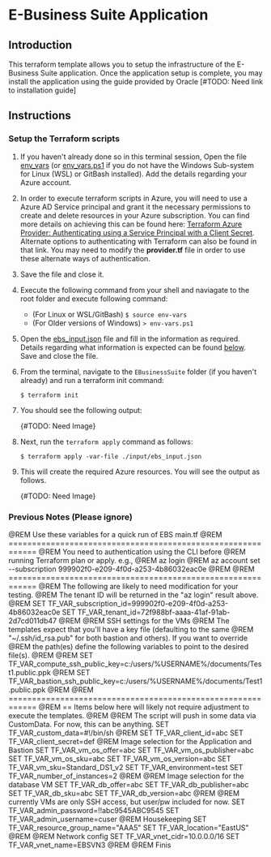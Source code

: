 # E-Business Suite Application

## Introduction

This terraform template allows you to setup the infrastructure of the E-Business Suite application. Once the application setup is complete, you may install the application using the guide provided by Oracle [#TODO: Need link to installation guide]

## Instructions

### Setup the Terraform scripts

1. If you haven't already done so in this terminal session, Open the file [env_vars](./../env_vars) (or [env_vars.ps1](./../env_vars.ps1) if you do not have the Windows Sub-system for Linux (WSL) or GitBash installed). Add the details regarding your Azure account. 

1. In order to execute terraform scripts in Azure, you will need to use a Azure AD Service principal and grant it the necessary permissions to create and delete resources in your Azure subscription. You can find more details on achieving this can be found here: [Terraform Azure Provider: Authenticating using a Service Principal with a Client Secret](https://www.terraform.io/docs/providers/azurerm/auth/service_principal_client_secret.html). Alternate options to authenticating with Terraform can also be found in that link. You may need to modify the **provider.tf** file in order to use these alternate ways of authentication.

1. Save the file and close it.

1. Execute the following command from your shell and naviagate to the root folder and execute following command:
    - (For Linux or WSL/GitBash) `$ source env-vars`
    - (For Older versions of Windows) `> env-vars.ps1`

1. Open the [ebs_input.json](./input/ebs_input.json) file and fill in the information as required. Details regarding what information is expected can be found [below](#terraformvariables). Save and close the file.

1. From the terminal, navigate to the `EBusinessSuite` folder (if you haven't already) and run a terraform init command:
    
    `$ terraform init`

1. You should see the following output:

    {#TODO: Need Image}

1. Next, run the `terraform apply` command as follows:

    `$ terraform apply -var-file ./input/ebs_input.json`

1. This will create the required Azure resources. You will see the output as follows.

    {#TODO: Need Image}

### Previous Notes (Please ignore)

@REM Use these variables for a quick run of EBS main.tf
@REM ============================================================
@REM  You need to authentication using the CLI before 
@REM  running Terraform plan or apply.  e.g.,
@REM    az login
@REM    az account set --subscription 999902f0-e209-4f0d-a253-4b86032eac0e
@REM
@REM ============================================================
@REM The following are likely to need modification for your testing.
@REM The tenant ID will be returned in the "az login" result above.
@REM
SET TF_VAR_subscription_id=999902f0-e209-4f0d-a253-4b86032eac0e
SET TF_VAR_tenant_id=72f988bf-aaaa-41af-91ab-2d7cd011db47
@REM
@REM SSH settings for the VMs
@REM The templates expect that you'll have a key file (defaulting to the same 
@REM  "~/.ssh/id_rsa.pub" for both bastion and others).  If you want to override
@REM  the path(es) define the following variables to point to the desired file(s).
@REM
@REM SET TF_VAR_compute_ssh_public_key=c:/users/%USERNAME%/documents/Test1.public.ppk
@REM SET TF_VAR_bastion_ssh_public_key=c:/users/%USERNAME%/documents/Test1.public.ppk
@REM
@REM ============================================================
@REM ==  Items below here will likely not require adjustment to execute the templates.
@REM
@REM  The script will push in some data via CustomData.  For now, this can be anything.
SET TF_VAR_custom_data=#!/bin/sh
@REM
SET TF_VAR_client_id=abc
SET TF_VAR_client_secret=def
@REM Image selection for the Application and Bastion
SET TF_VAR_vm_os_offer=abc
SET TF_VAR_vm_os_publisher=abc
SET TF_VAR_vm_os_sku=abc
SET TF_VAR_vm_os_version=abc
SET TF_VAR_vm_sku=Standard_DS1_v2
SET TF_VAR_environment=test
SET TF_VAR_number_of_instances=2
@REM
@REM Image selection for the database VM
SET TF_VAR_db_offer=abc
SET TF_VAR_db_publisher=abc
SET TF_VAR_db_sku=abc
SET TF_VAR_db_version=abc
@REM
@REM currently VMs are only SSH access, but user/pw included for now.
SET TF_VAR_admin_password=!!abc9545ABC9545
SET TF_VAR_admin_username=cuser
@REM Housekeeping
SET TF_VAR_resource_group_name="AAA5"
SET TF_VAR_location="EastUS"
@REM
@REM Network config
SET TF_VAR_vnet_cidr=10.0.0.0/16
SET TF_VAR_vnet_name=EBSVN3
@REM
@REM Finis